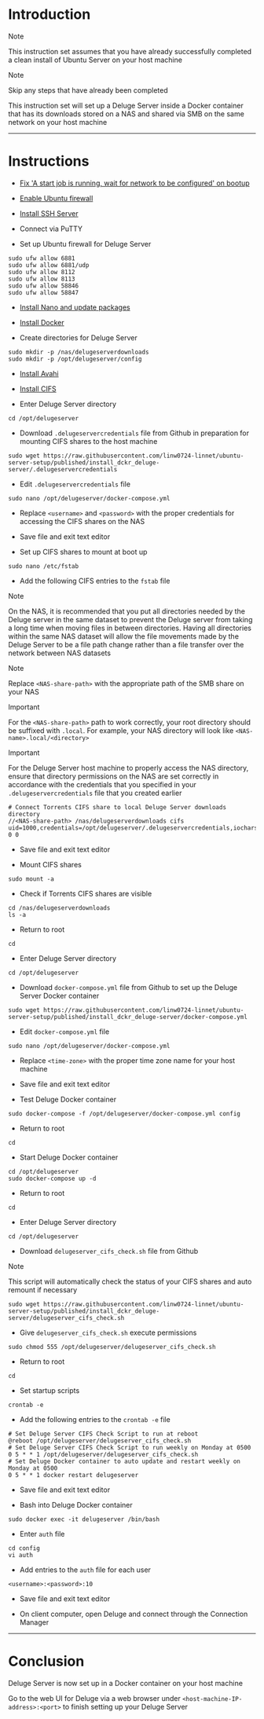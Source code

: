 # Introduction
> [!NOTE]
> This instruction set assumes that you have already successfully completed a clean install of Ubuntu Server on your host machine

> [!NOTE]
> Skip any steps that have already been completed

This instruction set will set up a Deluge Server inside a Docker container that has its downloads stored on a NAS and shared via SMB on the same network on your host machine

-----
# Instructions
* [Fix 'A start job is running, wait for network to be configured' on bootup](/fix_network-bootup/README.md)

* [Enable Ubuntu firewall](/enable_firewall/README.md)

* [Install SSH Server](/install_ssh-server/README.md)

* Connect via PuTTY

* Set up Ubuntu firewall for Deluge Server
```
sudo ufw allow 6881
sudo ufw allow 6881/udp
sudo ufw allow 8112
sudo ufw allow 8113
sudo ufw allow 58846
sudo ufw allow 58847
```
* [Install Nano and update packages](/install_nano/README.md)

* [Install Docker](/install_docker/README.md)

* Create directories for Deluge Server
```
sudo mkdir -p /nas/delugeserverdownloads
sudo mkdir -p /opt/delugeserver/config
```
* [Install Avahi](/install_avahi/README.md)

* [Install CIFS](/install_cifs/README.md)

* Enter Deluge Server directory
```
cd /opt/delugeserver
```
* Download `.delugeservercredentials` file from Github in preparation for mounting CIFS shares to the host machine
```
sudo wget https://raw.githubusercontent.com/linw0724-linnet/ubuntu-server-setup/published/install_dckr_deluge-server/.delugeservercredentials
```
* Edit `.delugeservercredentials` file
```
sudo nano /opt/delugeserver/docker-compose.yml
```
* Replace `<username>` and `<password>` with the proper credentials for accessing the CIFS shares on the NAS

* Save file and exit text editor

* Set up CIFS shares to mount at boot up
```
sudo nano /etc/fstab
```
* Add the following CIFS entries to the `fstab` file
> [!NOTE]
> On the NAS, it is recommended that you put all directories needed by the Deluge server in the same dataset to prevent the Deluge server from taking a long time when moving files in between directories. Having all directories within the same NAS dataset will allow the file movements made by the Deluge Server to be a file path change rather than a file transfer over the network between NAS datasets

> [!NOTE]
> Replace `<NAS-share-path>` with the appropriate path of the SMB share on your NAS

> [!IMPORTANT]
> For the `<NAS-share-path>` path to work correctly, your root directory should be suffixed with `.local`. For example, your NAS directory will look like `<NAS-name>.local/<directory>`

> [!IMPORTANT]
> For the Deluge Server host machine to properly access the NAS directory, ensure that directory permissions on the NAS are set correctly in accordance with the credentials that you specified in your `.delugeservercredentials` file that you created earlier
```
# Connect Torrents CIFS share to local Deluge Server downloads directory
//<NAS-share-path> /nas/delugeserverdownloads cifs uid=1000,credentials=/opt/delugeserver/.delugeservercredentials,iocharset=utf8 0 0
```
* Save file and exit text editor

* Mount CIFS shares
```
sudo mount -a
```
* Check if Torrents CIFS shares are visible
```
cd /nas/delugeserverdownloads
ls -a
```
* Return to root
```
cd
```
* Enter Deluge Server directory
```
cd /opt/delugeserver
```
* Download `docker-compose.yml` file from Github to set up the Deluge Server Docker container
```
sudo wget https://raw.githubusercontent.com/linw0724-linnet/ubuntu-server-setup/published/install_dckr_deluge-server/docker-compose.yml
```
* Edit `docker-compose.yml` file
```
sudo nano /opt/delugeserver/docker-compose.yml
```
* Replace `<time-zone>` with the proper time zone name for your host machine

* Save file and exit text editor

* Test Deluge Docker container
```
sudo docker-compose -f /opt/delugeserver/docker-compose.yml config
```
* Return to root
```
cd
```
* Start Deluge Docker container
```
cd /opt/delugeserver
sudo docker-compose up -d
```
* Return to root
```
cd
```
* Enter Deluge Server directory
```
cd /opt/delugeserver
```
* Download `delugeserver_cifs_check.sh` file from Github
> [!NOTE]
> This script will automatically check the status of your CIFS shares and auto remount if necessary
```
sudo wget https://raw.githubusercontent.com/linw0724-linnet/ubuntu-server-setup/published/install_dckr_deluge-server/delugeserver_cifs_check.sh
```
* Give `delugeserver_cifs_check.sh` execute permissions
```
sudo chmod 555 /opt/delugeserver/delugeserver_cifs_check.sh
```
* Return to root
```
cd
```
* Set startup scripts
```
crontab -e
```
* Add the following entries to the `crontab -e` file
```
# Set Deluge Server CIFS Check Script to run at reboot
@reboot /opt/delugeserver/delugeserver_cifs_check.sh
# Set Deluge Server CIFS Check Script to run weekly on Monday at 0500
0 5 * * 1 /opt/delugeserver/delugeserver_cifs_check.sh
# Set Deluge Docker container to auto update and restart weekly on Monday at 0500
0 5 * * 1 docker restart delugeserver
```
* Save file and exit text editor

* Bash into Deluge Docker container
```
sudo docker exec -it delugeserver /bin/bash
```
* Enter `auth` file
```
cd config
vi auth
```
* Add entries to the `auth` file for each user
```
<username>:<password>:10
```
* Save file and exit text editor

* On client computer, open Deluge and connect through the Connection Manager
-----
# Conclusion
Deluge Server is now set up in a Docker container on your host machine

Go to the web UI for Deluge via a web browser under `<host-machine-IP-address>:<port>` to finish setting up your Deluge Server
